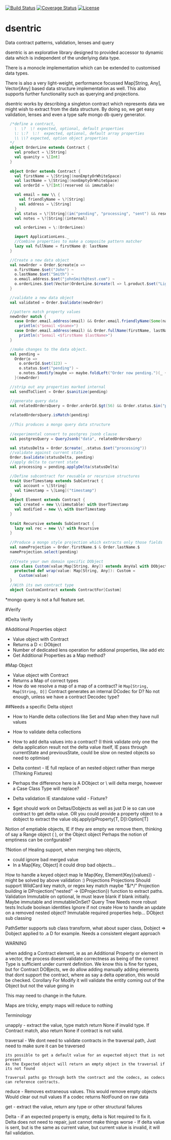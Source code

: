 [![Build Status](https://travis-ci.org/HigherState/dsentric.svg?branch=master)](https://travis-ci.org/HigherState/dsentric)
[![Coverage Status](https://coveralls.io/repos/github/HigherState/dsentric/badge.svg?branch=master)](https://coveralls.io/github/HigherState/dsentric?branch=master)
[![License](http://img.shields.io/:license-Apache%202-red.svg)](http://www.apache.org/licenses/LICENSE-2.0.txt)

# dsentric
Data contract patterns, validation, lenses and query

dsentric is an explorative library designed to provided accessor to dynamic data which is independent of the underlying data type.

There is a monocle implementation which can be extended to customised data types.

There is also a very light-weight, performance focussed Map[String, Any], Vector[Any] based data structure implementation as well.  This also supports further functionality such as querying and projections.

dsentric works by describing a singleton contract which represents data we might wish to extract from the data structure.  By doing so, we get easy validation, lenses and even a type safe mongo db query generator.

```scala
  /*define a contract,
    \  \?  \! expected, optional, default properties
    \: \:?  \:!  expected, optional, default array properties
    \\ \\? expected, option object properties
  */
  object OrderLine extends Contract {
    val product = \[String]
    val quanity = \[Int]
  }
  
  object Order extends Contract {
    val firstName = \[String](nonEmptyOrWhiteSpace)
    val lastName = \[String](nonEmptyOrWhiteSpace)
    val orderId = \?[Int](reserved && immutable)

    val email = new \\ {
      val friendlyName = \?[String]
      val address = \[String]
    }
    val status = \?[String](in("pending", "processing", "sent") && reserved)
    val notes = \?[String](internal)

    val orderLines = \:(OrderLines)

    import ApplicationLens._
    //Combine properties to make a composite pattern matcher
    lazy val fullName = firstName @: lastName
  }

  //Create a new data object
  val newOrder = Order.$create{o =>
    o.firstName.$set("John") ~
    o.lastName.$set("Smith") ~
    o.email.address.$set("johnSmith@test.com") ~
    o.orderLines.$set(Vector(OrderLine.$create(l => l.product.$set("LightBulb") ~ l.quantity.$set(3))))
  }

  //validate a new data object
  val validated = Order.$validate(newOrder)

  //pattern match property values
  newOrder match {
    case Order.email.address(email) && Order.email.friendlyName(Some(name)) =>
      println(s"$email <$name>")
    case Order.email.address(email) && Order.fullName(firstName, lastName) =>
      println(s"$email <$firstName $lastName>")
  }

  //make changes to the data object.
  val pending =
    Order{o =>
      o.orderId.$set(123) ~
      o.status.$set("pending") ~
      o.notes.$modify(maybe => maybe.foldLeft("Order now pending.")(_ + _))
    }(newOrder)

  //strip out any properties marked internal
  val sendToClient = Order.$sanitize(pending)

  //generate query data
  val relatedOrdersQuery = Order.orderId.$gt(56) && Order.status.$in("processing", "sent")
  
  relatedOrdersQuery.isMatch(pending)
  
  //This produces a mongo query data structure
  
  //experimental convert to postgres jsonb clause
  val postgresQuery = QueryJsonb("data", relatedOrdersQuery)

  val statusDelta = Order.$create(_.status.$set("processing"))
  //validate against current state
  Order.$validate(statusDelta, pending)
  //apply delta to current state
  val processing = pending.applyDelta(statusDelta)

  //Define subcontract for reusable or recursive structures
  trait UserTimestamp extends SubContract {
    val account = \[String]
    val timestamp = \[Long]("timestamp")
  }
  object Element extends Contract {
    val created = new \\(immutable) with UserTimestamp
    val modified = new \\ with UserTimestamp
  }
  
  trait Recursive extends SubContract {
    lazy val rec = new \\? with Recursive
  }
  
  //Produce a mongo style projection which extracts only those fields
  val nameProjection = Order.firstName.$ & Order.lastName.$
  nameProjection.select(pending)
  
  //Create your own domain specific DObject
  case class Custom(value:Map[String, Any]) extends AnyVal with DObject with DObjectLike[Custom] {
    protected def wrap(value: Map[String, Any]): Custom =
      Custom(value)
  }
  //With its own contract type
  object CustomContract extends ContractFor[Custom]

```

*mongo query is not a full feature set.

#Verify

#Delta Verify

#Additional Properties object
 - Value object with Contract
 - Returns a D <: DObject
 - Number of dedicated lens operation for addional properties, 
   like add etc
 - Get Additional Properties as a Map method?

#Map Object
 - Value object with Contract
 - Returns a Map of correct types
 - How do we resolve a map of a map of a contract?
  ie `Map[String, Map[String, D]]` 
   Contract generates an internal DCodec for D?
   No not enough, unless we have a contract Decodec type?

##Needs a specific Delta object


- How to Handle delta collections like Set and Map when they have null values
- How to validate delta collections
- How to add delta values into a contract?
(I think validate only one the delta application result not the delta value itself, IE pass through currentState and previousState, could be slow on nested objects so need to optimise)
- Delta context - IE full replace of an nested object rather than merge (Thinking Fixtures)
- Perhaps the difference here is A DObject or \\ will delta merge, however a Case Class Type will replace?
- Delta validation IE standalone valid - Fixture?

- $get should work on Deltas/Dobjects as well as just D ie so can use contract to get delta value. OR you could provide a property object to a dobject to extract the value obj.apply(pProperty[T, D]):Option[T]

Notion of emptiable objects, IE if they are empty we remove them, thinking of say a Range object ( ), or the Object object
Perhaps the notion of emptiness can be confgurable?

?Notion of Healing support, when merging two objects,
- could ignore bad merged value
- In a Map[Key, Object] it could drop bad objects...

How to handle a keyed object map
Ie Map(Key, Element(Key)(values)) - might be solved by above validation :)
Projections
Projections Should support WildCard key match, or regex key match
maybe "$/*/"
Projection building ie  DProjection("nested" -> {​​​​​​​DProjection}​​​​​​​)
function to extract paths.
Validation
Immutable on optional, Ie must leave blank if blank initially. Maybe immutable and immutableOnSet?
Query Tree
Needs more robust tests
Include boolean identities
Ignore if not create
How to handle an update on a removed nested object?
Immutable required properties help...
DObject sub classing

PathSetter supports sub class transform, what about super class, Dobject => Dobject applied to .a D for example.
Needs a consistent elegant approach

WARNING

when adding a Contract element, ie as an Additional Property or element in a vector, the process doesnt validate 
correctness as being of the correct Type is sufficient under current definition.
We know this is fine for types, but for Contract DOBjects, we do allow adding manually adding elements that dont 
support the contract, where as say a delta operation, this would be checked.
Corollary
For Modify it will validate the entity coming out of the Object but not the value going in

This may need to change in the future.

Maps are tricky, empty maps will reduce to nothing

Terminology

unapply - 
    extract the value, type match return None if invalid type.
    If Contract match, also return None if contract is not valid.

traversal -
    We dont need to validate contracts in the traversal path, 
    Just need to make sure it can be traversed

    its possible to get a default value for an expected object that is not present
    As the Expected object will return an empty object in the traversal if its not found

    Traversal paths go through both the contract and the codecs, as codecs can reference contracts.

reduce -
    Removes extraneous values.
    This would remove empty objects
    Would clear out null values
    If a codec returns NotFound on raw data

get -
    extract the value, return any type or other structural failures

Delta
    - if an expected property is empty, delta is Not required to fix it.  
      Delta does not need to repair, just cannot make things worse
    - If delta value is sent, but is the same as current value, but current value is invalid, it will fail validation.
